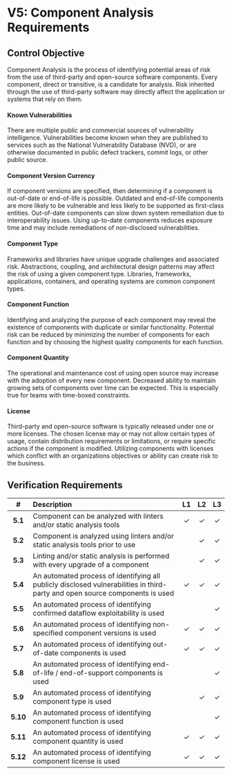 # V5: Component Analysis Requirements

## Control Objective

Component Analysis is the process of identifying potential areas of risk from the use of third-party and open-source
software components. Every component, direct or transitive, is a candidate for analysis. Risk inherited through the use
of third-party software may directly affect the application or systems that rely on them.

#### Known Vulnerabilities 
There are multiple public and commercial sources of vulnerability intelligence. Vulnerabilities become known when they
are published to services such as the National Vulnerability Database (NVD), or are otherwise documented in public 
defect trackers, commit logs, or other public source.

#### Component Version Currency
If component versions are specified, then determining if a component is out-of-date or end-of-life is possible. 
Outdated and end-of-life components are more likely to be vulnerable and less likely to be supported as first-class
entities. Out-of-date components can slow down system remediation due to interoperability issues. Using up-to-date 
components reduces exposure time and may include remediations of non-disclosed vulnerabilities. 

#### Component Type
Frameworks and libraries have unique upgrade challenges and associated risk. Abstractions, coupling, and architectural 
design patterns may affect the risk of using a given component type. Libraries, frameworks, applications, containers, 
and operating systems are common component types.

#### Component Function
Identifying and analyzing the purpose of each component may reveal the existence of components with duplicate or
similar functionality. Potential risk can be reduced by minimizing the number of components for each function and by
choosing the highest quality components for each function.

#### Component Quantity
The operational and maintenance cost of using open source may increase with the adoption of every new component. 
Decreased ability to maintain growing sets of components over time can be expected. This is especially true for teams
with time-boxed constraints.

#### License
Third-party and open-source software is typically released under one or more licenses. The chosen license may or may
not allow certain types of usage, contain distribution requirements or limitations, or require specific actions if the
component is modified. Utilizing components with licenses which conflict with an organizations objectives or ability 
can create risk to the business.

## Verification Requirements

| # | Description | L1 | L2 | L3 |
| :---: | :--- | :---: | :---: | :---: |
| **5.1** | Component can be analyzed with linters and/or static analysis tools | ✓ | ✓ | ✓ |
| **5.2** | Component is analyzed using linters and/or static analysis tools prior to use | | ✓ | ✓ |
| **5.3** | Linting and/or static analysis is performed with every upgrade of a component | | ✓ | ✓ |
| **5.4** | An automated process of identifying all publicly disclosed vulnerabilities in third-party and open source components is used | ✓ | ✓ | ✓ |
| **5.5** | An automated process of identifying confirmed dataflow exploitability is used | | | ✓ |
| **5.6** | An automated process of identifying non-specified component versions is used | ✓ | ✓ | ✓ |
| **5.7** | An automated process of identifying out-of-date components is used | ✓ | ✓ | ✓ |
| **5.8** | An automated process of identifying end-of-life / end-of-support components is used | | | ✓ |
| **5.9** | An automated process of identifying component type is used | | ✓ | ✓ |
| **5.10** | An automated process of identifying component function is used | | | ✓ |
| **5.11** | An automated process of identifying component quantity is used | ✓ | ✓ | ✓ |
| **5.12** | An automated process of identifying component license is used | ✓ | ✓ | ✓ |
